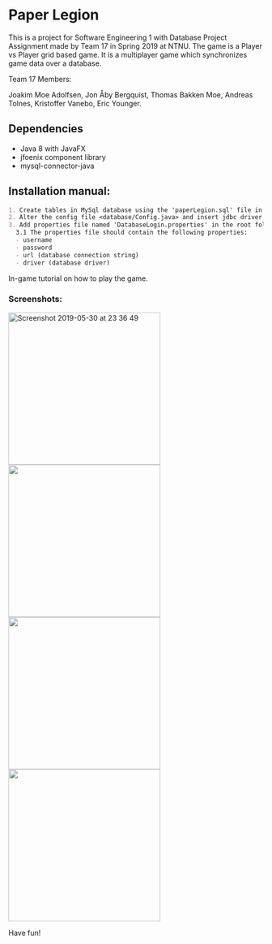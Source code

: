 # Paper Legion
This is a project for Software Engineering 1 with Database Project Assignment made by Team 17 in Spring 2019 at NTNU.
The game is a Player vs Player grid based game. It is a multiplayer game which synchronizes game data over a database.

Team 17 Members: 

Joakim Moe Adolfsen,
Jon Åby Bergquist,
Thomas Bakken Moe,
Andreas Tolnes,
Kristoffer Vanebo,
Eric Younger.

## Dependencies
 - Java 8 with JavaFX
 - jfoenix component library
 - mysql-connector-java

## Installation manual:
```markdown
1. Create tables in MySql database using the 'paperLegion.sql' file in the folder 'mysql'
2. Alter the config file <database/Config.java> and insert jdbc driver and url.
3. Add properties file named 'DatabaseLogin.properties' in the root folder.
  3.1 The properties file should contain the following properties:
  - username
  - password
  - url (database connection string)
  - driver (database driver)
```
  
In-game tutorial on how to play the game.

### Screenshots:

<img width="300" alt="Screenshot 2019-05-30 at 23 36 49" src="https://user-images.githubusercontent.com/44582953/58666513-d1ec3600-8333-11e9-9430-c503a67a091c.png"> 
<img width="300" src="https://user-images.githubusercontent.com/44582953/58666636-2b546500-8334-11e9-9d22-71bbcac91419.png">
<img width="300" src="https://user-images.githubusercontent.com/44582953/58666663-4626d980-8334-11e9-9b12-5e62f0369a71.png">
<img width="300" src="https://user-images.githubusercontent.com/44582953/58666701-5b9c0380-8334-11e9-812c-f6508f95f1ab.png">



Have fun!
